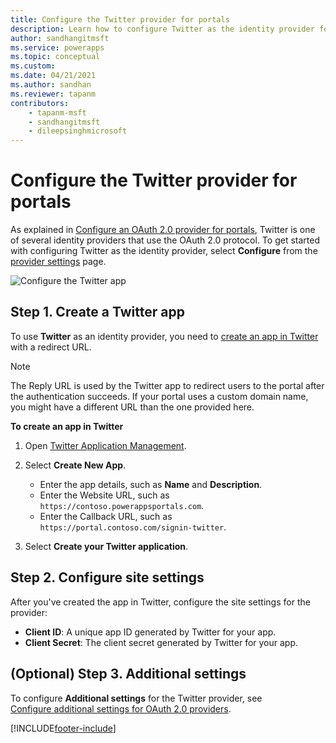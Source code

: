 ```yaml
---
title: Configure the Twitter provider for portals
description: Learn how to configure Twitter as the identity provider for Power Apps portals.
author: sandhangitmsft
ms.service: powerapps
ms.topic: conceptual
ms.custom: 
ms.date: 04/21/2021
ms.author: sandhan
ms.reviewer: tapanm
contributors:
    - tapanm-msft
    - sandhangitmsft
    - dileepsinghmicrosoft
---
```


# Configure the Twitter provider for portals

As explained in [Configure an OAuth 2.0 provider for portals](configure-oauth2-provider.md), Twitter is one of several identity providers that use the OAuth 2.0 protocol. To get started with configuring Twitter as the identity provider, select **Configure** from the [provider settings](use-simplified-authentication-configuration.md#add-configure-or-delete-an-identity-provider) page.

![Configure the Twitter app](media/use-simplified-authentication-configuration/configure-twitter.png "Configure the Twitter app")

## Step 1. Create a Twitter app

To use **Twitter** as an identity provider, you need to [create an app in Twitter](https://developer.twitter.com/apps) with a redirect URL.

> [!NOTE]
> The Reply URL is used by the Twitter app to redirect users to the portal after the authentication succeeds. If your portal uses a custom domain name, you might have a different URL than the one provided here.​

**To create an app in Twitter**

1. Open [Twitter Application Management](https://apps.twitter.com/). 
2. Select **Create New App**.

    - Enter the app details, such as **Name** and **Description**.
    - Enter the Website URL, such as  `https://contoso.powerappsportals.com`.
    - Enter the Callback URL, such as `https://portal.contoso.com/signin-twitter`.

3. Select **Create your Twitter application**.

## Step 2. Configure site settings

After you've created the app in Twitter, configure the site settings for the provider:

- **Client ID**: A unique app ID generated by Twitter for your app.​
- **Client Secret**: The client secret generated by Twitter for your app.

## (Optional) Step 3. Additional settings

To configure **Additional settings** for the Twitter provider, see [Configure additional settings for OAuth 2.0 providers](configure-oauth2-settings.md).


[!INCLUDE[footer-include](../../../includes/footer-banner.md)]